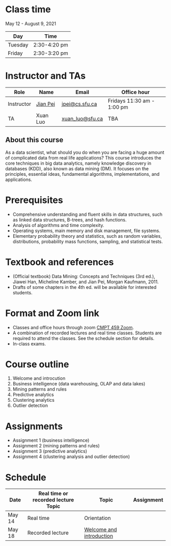 # Class time
May 12 - August 9, 2021

| Day | Time |
|---|---|
| Tuesday | 2:30-4:20 pm |
| Friday | 2:30-3:20 pm |

# Instructor and TAs

| Role | Name | Email | Office hour |
|---|---|---|---|
| Instructor | [Jian Pei](http://www.cs.sfu.ca/~jpei) | jpei@cs.sfu.ca | Fridays 11:30 am - 1:00 pm |
| TA | Xuan Luo | xuan_luo@sfu.ca | TBA |

## About this course

As a data scientist, what should you do when you are facing a huge amount of complicated data from real life applications? This course introduces the core techniques in big data analytics, namely knowledge discovery in databases (KDD), also known as data mining (DM). It focuses on the principles, essential ideas, fundamental algorithms, implementations, and applications.

# Prerequisites

- Comprehensive understanding and fluent skills in data structures, such as linked data structures, B-trees, and hash functions.
- Analysis of algorithms and time complexity.
- Operating systems, main memory and disk management, file systems.
- Elementary probability theory and statistics, such as random variables, distributions, probability mass functions, sampling, and statistical tests.

# Textbook and references
- (Official textbook) Data Mining: Concepts and Techniques (3rd ed.), Jiawei Han, Micheline Kamber, and Jian Pei, Morgan Kaufmann, 2011.
- Drafts of some chapters in the 4th ed. will be available for interested students.

# Format and Zoom link
- Classes and office hours through zoom [CMPT 459 Zoom](https://sfu.zoom.us/j/67922370112?pwd=TnZzY0FzdERseVMyWnNkMFJZbGc3dz09). 
- A combination of recorded lectures and real time classes.  Students are required to attend the classes. See the schedule section for details.
- In-class exams.

# Course outline
1. Welcome and introcution
2. Business intelligence (data warehousing, OLAP and data lakes)
3. Mining patterns and rules
4. Predictive analytics
5. Clustering analytics
6. Outlier detection

# Assignments
- Assignment 1 (business intelligence)
- Assignment 2 (mining patterns and rules)
- Assignment 3 (predictive analytics)
- Assignment 4 (clustering analysis and outlier detection)

# Schedule

| Date | Real time or recorded lecture Topic | Topic | Assignment |
|---|---|---|---|
| May 14 | Real time | Orientation | |
| May 18 | Recorded lecture | [Welcome and introduction](https://www.cs.sfu.ca/cc/459/jpei/21/459Introduction.pdf) |  |
